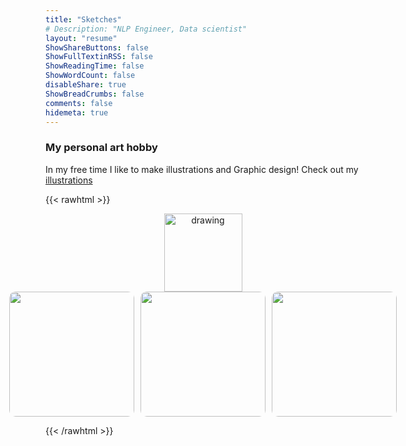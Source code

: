 ```yaml
---
title: "Sketches"
# Description: "NLP Engineer, Data scientist"
layout: "resume"
ShowShareButtons: false
ShowFullTextinRSS: false
ShowReadingTime: false
ShowWordCount: false
disableShare: true
ShowBreadCrumbs: false
comments: false
hidemeta: true
---
```


### My personal art hobby
  
In my free time I like to make illustrations and Graphic design! Check out my [illustrations](https://himl.tumblr.com/)  

{{< rawhtml >}}

<center>
<img src="/images/himloul.gif" alt="drawing" width="125"/>
</center>

<div style = "display: grid; grid-gap: 10px; grid-template-columns: repeat(3, 1fr); margin: auto; width: 75%; justify-content: center;">
    <img src="/images/carablanca.jpg" style="border-radius: 10px;width:200px;height:200px;object-fit: cover;">
    <img src="/images/fresh_oranges_himloul.jpg" style="border-radius: 10px;width:200px;height:200px;object-fit: cover;">
    <img src="/images/sunset_pxlart_himloul.jpg" style="border-radius: 10px;width:200px;height:200px;object-fit: cover;">
</div>

{{< /rawhtml >}} 

<!--
[Collect prints](#link){: .btn .btn--success .btn--large .align-center}  

<div style="text-align: center">
  <div class="flex-container" style="vertical-align: top">
    <img src="/images/fresh_oranges_himloul.jpg" width = "150"/>
    <img src="/images/sunset_pxlart_himloul.jpg" width = "150"/>
    <img src="/images/carablanca.jpg" width = "150"/>
  </div>
</div>
-->
  
<!--
  <div id="pixlee_container"></div><script type="text/javascript">window.PixleeAsyncInit = function() {Pixlee.init({apiKey:'2YaOkhxSryTRbAkzrJcb'});Pixlee.addSimpleWidget({widgetId:'34605'});};</script><script src="//instafeed.assets.pxlecdn.com/assets/pixlee_widget_1_0_0.js"></script>
-->